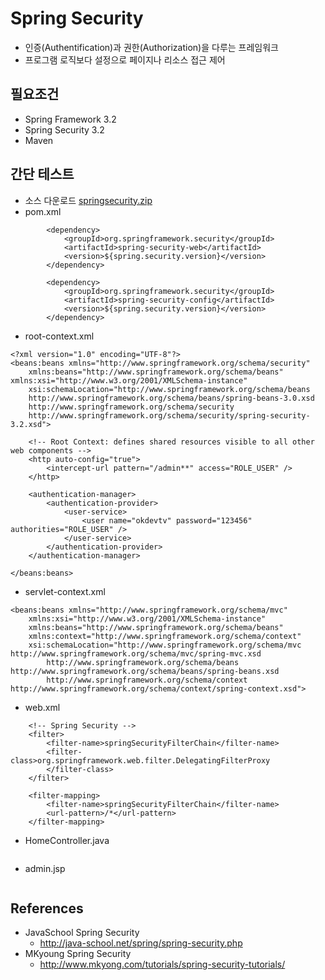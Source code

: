 # Spring Security

* 인증(Authentification)과 권한(Authorization)을 다루는 프레임워크
* 프로그램 로직보다 설정으로 페이지나 리소스 접근 제어

## 필요조건
* Spring Framework 3.2
* Spring Security 3.2
* Maven

## 간단 테스트
* 소스 다운로드 <a href="springsecurity.zip">springsecurity.zip</a>
* pom.xml
```
		<dependency>
			<groupId>org.springframework.security</groupId>
			<artifactId>spring-security-web</artifactId>
			<version>${spring.security.version}</version>
		</dependency>

		<dependency>
			<groupId>org.springframework.security</groupId>
			<artifactId>spring-security-config</artifactId>
			<version>${spring.security.version}</version>
		</dependency>
```
* root-context.xml
```
<?xml version="1.0" encoding="UTF-8"?>
<beans:beans xmlns="http://www.springframework.org/schema/security"
	xmlns:beans="http://www.springframework.org/schema/beans" xmlns:xsi="http://www.w3.org/2001/XMLSchema-instance"
	xsi:schemaLocation="http://www.springframework.org/schema/beans
	http://www.springframework.org/schema/beans/spring-beans-3.0.xsd
	http://www.springframework.org/schema/security
	http://www.springframework.org/schema/security/spring-security-3.2.xsd">

	<!-- Root Context: defines shared resources visible to all other web components -->
	<http auto-config="true">
		<intercept-url pattern="/admin**" access="ROLE_USER" />
	</http>

	<authentication-manager>
		<authentication-provider>
			<user-service>
				<user name="okdevtv" password="123456" authorities="ROLE_USER" />
			</user-service>
		</authentication-provider>
	</authentication-manager>

</beans:beans>
```
* servlet-context.xml
```
<beans:beans xmlns="http://www.springframework.org/schema/mvc"
	xmlns:xsi="http://www.w3.org/2001/XMLSchema-instance"
	xmlns:beans="http://www.springframework.org/schema/beans"
	xmlns:context="http://www.springframework.org/schema/context"
	xsi:schemaLocation="http://www.springframework.org/schema/mvc http://www.springframework.org/schema/mvc/spring-mvc.xsd
		http://www.springframework.org/schema/beans http://www.springframework.org/schema/beans/spring-beans.xsd
		http://www.springframework.org/schema/context http://www.springframework.org/schema/context/spring-context.xsd">

```

* web.xml
```
	<!-- Spring Security -->
	<filter>
		<filter-name>springSecurityFilterChain</filter-name>
		<filter-class>org.springframework.web.filter.DelegatingFilterProxy
		</filter-class>
	</filter>

	<filter-mapping>
		<filter-name>springSecurityFilterChain</filter-name>
		<url-pattern>/*</url-pattern>
	</filter-mapping>
```
* HomeController.java
```

```
* admin.jsp
```
```


## References
* JavaSchool Spring Security
  * http://java-school.net/spring/spring-security.php
* MKyoung Spring Security
  * http://www.mkyong.com/tutorials/spring-security-tutorials/

